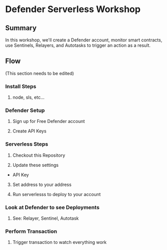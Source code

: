 # Defender Serverless Workshop


## Summary

In this workshop, we'll create a Defender account, monitor smart contracts, use Sentinels, Relayers, and Autotasks to trigger an action as a result.  

## Flow

(This section needs to be edited)

### Install Steps

1. node, sls, etc...

### Defender Setup

1. Sign up for Free Defender account

2. Create API Keys

### Serverless Steps

1. Checkout this Repository

2. Update these settings 
- API Key

3. Set address to your address

4. Run serverlesss to deploy to your account

### Look at Defender to see Deployments

1. See: Relayer, Sentinel, Autotask

### Perform Transaction

1. Trigger transaction to watch everything work 
